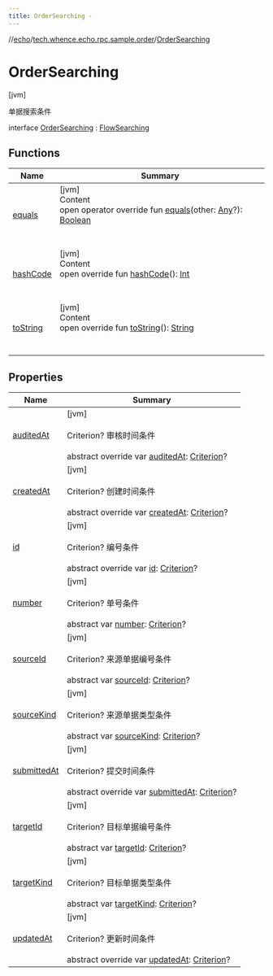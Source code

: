 ```yaml
---
title: OrderSearching -
---
```

//[echo](../../index.md)/[tech.whence.echo.rpc.sample.order](../index.md)/[OrderSearching](index.md)



# OrderSearching  
 [jvm] 

单据搜索条件

interface [OrderSearching](index.md) : [FlowSearching](../../tech.whence.echo.rpc.sample.flow/-flow-searching/index.md)   


## Functions  
  
|  Name|  Summary| 
|---|---|
| [equals](../../tech.whence.echo.webclient.response.exception/-response-unrecognized-exception/index.md#kotlin/Any/equals/#kotlin.Any?/PointingToDeclaration/)| [jvm]  <br>Content  <br>open operator override fun [equals](../../tech.whence.echo.webclient.response.exception/-response-unrecognized-exception/index.md#kotlin/Any/equals/#kotlin.Any?/PointingToDeclaration/)(other: [Any](https://kotlinlang.org/api/latest/jvm/stdlib/kotlin/-any/index.html)?): [Boolean](https://kotlinlang.org/api/latest/jvm/stdlib/kotlin/-boolean/index.html)  <br><br><br>
| [hashCode](../../tech.whence.echo.webclient.response.exception/-response-unrecognized-exception/index.md#kotlin/Any/hashCode/#/PointingToDeclaration/)| [jvm]  <br>Content  <br>open override fun [hashCode](../../tech.whence.echo.webclient.response.exception/-response-unrecognized-exception/index.md#kotlin/Any/hashCode/#/PointingToDeclaration/)(): [Int](https://kotlinlang.org/api/latest/jvm/stdlib/kotlin/-int/index.html)  <br><br><br>
| [toString](../../tech.whence.echo.webclient.response.exception/-response-unrecognized-exception/index.md#kotlin/Any/toString/#/PointingToDeclaration/)| [jvm]  <br>Content  <br>open override fun [toString](../../tech.whence.echo.webclient.response.exception/-response-unrecognized-exception/index.md#kotlin/Any/toString/#/PointingToDeclaration/)(): [String](https://kotlinlang.org/api/latest/jvm/stdlib/kotlin/-string/index.html)  <br><br><br>


## Properties  
  
|  Name|  Summary| 
|---|---|
| [auditedAt](index.md#tech.whence.echo.rpc.sample.order/OrderSearching/auditedAt/#/PointingToDeclaration/)|  [jvm] <br><br>Criterion? 审核时间条件<br><br>abstract override var [auditedAt](index.md#tech.whence.echo.rpc.sample.order/OrderSearching/auditedAt/#/PointingToDeclaration/): [Criterion](../../tech.whence.echo.rpc.request.search.criterion/-criterion/index.md)?   <br>
| [createdAt](index.md#tech.whence.echo.rpc.sample.order/OrderSearching/createdAt/#/PointingToDeclaration/)|  [jvm] <br><br>Criterion? 创建时间条件<br><br>abstract override var [createdAt](index.md#tech.whence.echo.rpc.sample.order/OrderSearching/createdAt/#/PointingToDeclaration/): [Criterion](../../tech.whence.echo.rpc.request.search.criterion/-criterion/index.md)?   <br>
| [id](index.md#tech.whence.echo.rpc.sample.order/OrderSearching/id/#/PointingToDeclaration/)|  [jvm] <br><br>Criterion? 编号条件<br><br>abstract override var [id](index.md#tech.whence.echo.rpc.sample.order/OrderSearching/id/#/PointingToDeclaration/): [Criterion](../../tech.whence.echo.rpc.request.search.criterion/-criterion/index.md)?   <br>
| [number](index.md#tech.whence.echo.rpc.sample.order/OrderSearching/number/#/PointingToDeclaration/)|  [jvm] <br><br>Criterion? 单号条件<br><br>abstract var [number](index.md#tech.whence.echo.rpc.sample.order/OrderSearching/number/#/PointingToDeclaration/): [Criterion](../../tech.whence.echo.rpc.request.search.criterion/-criterion/index.md)?   <br>
| [sourceId](index.md#tech.whence.echo.rpc.sample.order/OrderSearching/sourceId/#/PointingToDeclaration/)|  [jvm] <br><br>Criterion? 来源单据编号条件<br><br>abstract var [sourceId](index.md#tech.whence.echo.rpc.sample.order/OrderSearching/sourceId/#/PointingToDeclaration/): [Criterion](../../tech.whence.echo.rpc.request.search.criterion/-criterion/index.md)?   <br>
| [sourceKind](index.md#tech.whence.echo.rpc.sample.order/OrderSearching/sourceKind/#/PointingToDeclaration/)|  [jvm] <br><br>Criterion? 来源单据类型条件<br><br>abstract var [sourceKind](index.md#tech.whence.echo.rpc.sample.order/OrderSearching/sourceKind/#/PointingToDeclaration/): [Criterion](../../tech.whence.echo.rpc.request.search.criterion/-criterion/index.md)?   <br>
| [submittedAt](index.md#tech.whence.echo.rpc.sample.order/OrderSearching/submittedAt/#/PointingToDeclaration/)|  [jvm] <br><br>Criterion? 提交时间条件<br><br>abstract override var [submittedAt](index.md#tech.whence.echo.rpc.sample.order/OrderSearching/submittedAt/#/PointingToDeclaration/): [Criterion](../../tech.whence.echo.rpc.request.search.criterion/-criterion/index.md)?   <br>
| [targetId](index.md#tech.whence.echo.rpc.sample.order/OrderSearching/targetId/#/PointingToDeclaration/)|  [jvm] <br><br>Criterion? 目标单据编号条件<br><br>abstract var [targetId](index.md#tech.whence.echo.rpc.sample.order/OrderSearching/targetId/#/PointingToDeclaration/): [Criterion](../../tech.whence.echo.rpc.request.search.criterion/-criterion/index.md)?   <br>
| [targetKind](index.md#tech.whence.echo.rpc.sample.order/OrderSearching/targetKind/#/PointingToDeclaration/)|  [jvm] <br><br>Criterion? 目标单据类型条件<br><br>abstract var [targetKind](index.md#tech.whence.echo.rpc.sample.order/OrderSearching/targetKind/#/PointingToDeclaration/): [Criterion](../../tech.whence.echo.rpc.request.search.criterion/-criterion/index.md)?   <br>
| [updatedAt](index.md#tech.whence.echo.rpc.sample.order/OrderSearching/updatedAt/#/PointingToDeclaration/)|  [jvm] <br><br>Criterion? 更新时间条件<br><br>abstract override var [updatedAt](index.md#tech.whence.echo.rpc.sample.order/OrderSearching/updatedAt/#/PointingToDeclaration/): [Criterion](../../tech.whence.echo.rpc.request.search.criterion/-criterion/index.md)?   <br>


